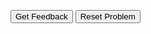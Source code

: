 <div id="sortableTrash" class="sortable-code"></div> 
<div id="sortable" class="sortable-code"></div> 
<div style="clear:both;"></div> 
<p> 
    <input id="feedbackLink" value="Get Feedback" type="button" /> 
    <input id="newInstanceLink" value="Reset Problem" type="button" /> 
</p> 
<script type="text/javascript"> 
(function(){
  var initial = "#Ask how many hours my great employees worked and calculate their salary and concatenates salary into a tuple\n" +
    "employees = (&quot;Ada Lovelace&quot;,&quot;Grace Hopper&quot;,&quot;Katherine Johnson&quot;,&quot;Margaret Hamilton&quot;,&quot;Megan Smith&quot;)\n" +
    "pay = ()\n" +
    "for employee in employees:\n" +
    "    print(&quot;How many hours did&quot;,employee,&quot;work?&quot;,end = &quot;&quot;)\n" +
    "    hour = float(input())\n" +
    "    salary = hour * 18.75\n" +
    "    pay += (salary,)\n" +
    "    \n" +
    "#blank line in output\n" +
    "print()\n" +
    "for i in range (len(employees)):\n" +
    "    print(&quot;{:20}  {:&gt;7.2f} &quot;.format(employees[i],pay[i]))";
  var parsonsPuzzle = new ParsonsWidget({
    "sortableId": "sortable",
    "max_wrong_lines": 10,
    "grader": ParsonsWidget._graders.LineBasedGrader,
    "exec_limit": 2500,
    "can_indent": true,
    "x_indent": 50,
    "lang": "en",
    "show_feedback": true
  });
  parsonsPuzzle.init(initial);
  parsonsPuzzle.shuffleLines();
  $("#newInstanceLink").click(function(event){ 
      event.preventDefault(); 
      parsonsPuzzle.shuffleLines(); 
  }); 
  $("#feedbackLink").click(function(event){ 
      event.preventDefault(); 
      parsonsPuzzle.getFeedback(); 
  }); 
})(); 
</script>
